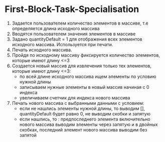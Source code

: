 # First-Block-Task-Specialisation

1. Задается пользователем количество элементов в массиве, т.е определяется длина исходного массива
2. Вводятся пользователем значения элементов в массиве 
3. Задано quantityDefault = 1 для отображения всех элементов исходного массива. Используется при печати.
4. Печать исходного массива.
5. Пройдя по исходному массиву фиксируется количество элементов, которые имеют длину <=3
6. Создается новый массив для извлечения только тех элементов, которые имеют длину <=3:
   - по всей длине исходного массива ищем элементы по условию нужной длины
   - записываем нужные элементы в новый массив начиная с 0 индекса
   - увеличиваем счетчик для индекса нового массива 
7. Печать нового массива с выбранными данными с условием:
   - если не нашлись элементы нужной длины, то выводим [], quantityDefault будет равно 0, не выводим скобки и запятую 
   - если нашлись, то :
     предпоследнего элемента включительно нового массива выводим элементы через запятую и в двойных скобках,
     последний элемент нового массива выводим без запятой
   
